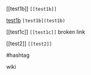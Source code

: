 [[test1b]] `[[test1b]]`

[test1b](test1b) `[test1b](test1b)`

[[test1c]] `[[test1c]]` broken link

[[test2]] `[[test2]]`

#hashtag

wiki